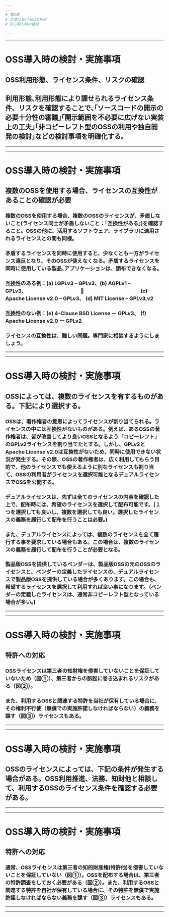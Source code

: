 ```yaml
---
---
# 第4章
# 企業におけるOSS利用
# OSS導入時の検討

---
```

---
# OSS導入時の検討・実施事項

## OSS利用形態、ライセンス条件、リスクの確認

## 利用形態､利用形態により課せられるライセンス条件、リスクを確認することで､｢ソースコードの開示の必要十分性の審議｣｢開示範囲を不必要に広げない実装上の工夫｣｢非コピーレフト型のOSSの利用や独自開発の検討｣などの検討事項を明確化する。

---
---
# OSS導入時の検討・実施事項

## 複数のOSSを使用する場合、ライセンスの互換性があることの確認が必要

### 複数のOSSを使用する場合、複数のOSSのライセンスが、矛盾しないこと(ライセンス同士が矛盾しないこと：「互換性がある」)を確認すること。OSSの他に、活用するソフトウェア、ライブラリに適用されるライセンスとの間も同様。

### 矛盾するライセンスを同時に使用すると、少なくとも一方がライセンス違反となり、そのOSSが使えなくなる。矛盾するライセンスを同時に使用している製品､アプリケーションは、頒布できなくなる。

### 互換性のある例：(a) LGPLv3 – GPLv3、(b) AGPLv1 – GPLv3、　　　　　　　　　　　　　　　　　　　　　　(c) Apache License v2.0 – GPLv3、 (d) MIT License – GPLv3,v2

### 互換性のない例：(e) 4-Clause BSD License － GPLv3、 (f) Apache License v2.0 ー GPLv2

### ライセンスの互換性は、難しい問題。専門家に相談するようにしましょう。


---
---
# OSS導入時の検討・実施事項

## OSSによっては、複数のライセンスを有するものがある。下記により選択する。

### OSSは、著作権者の意思によってライセンスが割り当てられる。ライセンスの中には互換性がないものがある。例えば、あるOSSの著作権者は、皆が改善してより良いOSSとなるよう「コピーレフト」のGPLv2ライセンスを割り当てたとする。しかし、GPLv2とApache License v2.0は互換性がないため、同時に使用できない状況が発生する。その際、OSSの著作権者は、広く利用してもらう目的で、他のライセンスでも使えるように別なライセンスも割り当て、OSSの利用者がライセンスを選択可能となるデュアルライセンスでOSSを公開する。

### デュアルライセンスは、先ずは全てのライセンスの内容を確認した上で、配布時には、希望のライセンスを選択して配布可能です。(１つを選択しても良いし、複数を選択しても良い。選択したライセンスの義務を履行して配布を行うことは必要。)

### また、デュアルライセンスによっては、複数のライセンスを全て履行する事を要求している場合もある。この場合は、複数のライセンスの義務を履行して配布を行うことが必要となる。

### 製品版OSSを提供しているベンダーは、製品版OSSの元のOSSのライセンスと、ベンダーの定義したライセンスの、デュアルライセンスで製品版OSSを提供している場合が多くあります。この場合も、希望するライセンスを選択して利用すれば良い事になります。（ベンダーの定義したライセンスは、通常非コピーレフト型となっている場合が多い。)


---
---
# OSS導入時の検討・実施事項

## 特許への対応

### OSSライセンスは第三者の知財権を侵害していないことを保証していないため（図①）、第三者からの訴訟に巻き込まれるリスクがある（図②）。

### また、利用するOSSと関連する特許を当社が保有している場合に、その権利不行使（無償での実施許諾しなければならない）の義務を課す（図③）ライセンスもある。


---
---
# OSS導入時の検討・実施事項

## OSSのライセンスによっては、下記の条件が発生する場合がある。OSS利用推進、法務、知財他と相談して、利用するOSSのライセンス条件を確認する必要がある。


---
---
# OSS導入時の検討・実施事項

## 特許への対応

### 通常、OSSライセンスは第三者の知的財産権(特許他)を侵害していないことを保証していない（図①）。OSSを配布する場合は、第三者の特許調査をしておく必要がある（図②）。また、利用するOSSと関連する特許を自社が保有している場合に、その特許を無償で実施許諾しなければならない義務を課す（図③）ライセンスもある。


---
---
